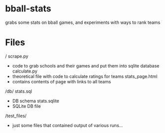 # bball-stats

grabs some stats on bball games, and experiments with ways to rank teams

# Files
/
scrape.py
- code to grab schools and their games and put them into sqlite database
calculate.py
- theoretical file with code to calculate ratings for teams
stats_page.html
- contains contents of page with links to all teams

/db/
stats.sql
- DB schema
stats.sqlite
- SQLite DB file

/test_files/
- just some files that contained output of various runs...
